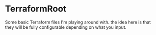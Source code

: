 # TerraformRoot
Some basic Terraform files I'm playing around with. the idea here is that they will be fully configurable depending on what you input.
